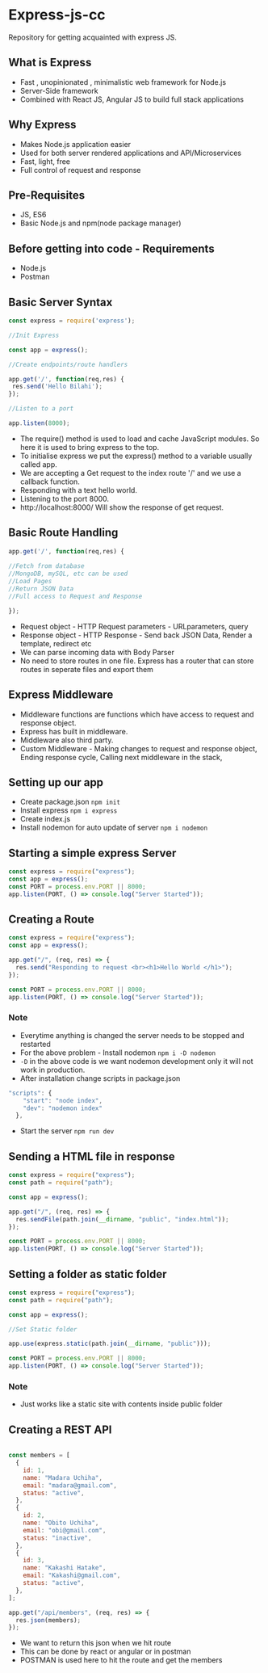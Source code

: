 # Express-js-cc
Repository for getting acquainted with express JS.

## What is Express
* Fast , unopinionated , minimalistic  web framework for Node.js 
* Server-Side framework
* Combined with React JS, Angular JS to build full stack applications 

## Why Express

* Makes Node.js application easier 
* Used for both server rendered applications and API/Microservices 
* Fast, light, free
* Full control of request and response 

## Pre-Requisites 

* JS, ES6
* Basic Node.js and npm(node package manager)

## Before getting into code - Requirements 
* Node.js
* Postman

## Basic Server Syntax

```javascript
const express = require('express');

//Init Express

const app = express();

//Create endpoints/route handlers

app.get('/', function(req,res) {
 res.send('Hello Bilahi');
});

//Listen to a port 

app.listen(8000);

```
* The require() method is used to load and cache JavaScript modules. So here it is used to bring express to the top.
* To initialise express we put the express() method to a variable usually called app.
* We are accepting a Get request to the index route '/' and we use a callback function.
* Responding with a text hello world. 
* Listening to the port 8000. 
* http://localhost:8000/ Will show the response of get request. 

## Basic Route Handling 

```javascript 
app.get('/', function(req,res) {
 
//Fetch from database
//MongoDB, mySQL, etc can be used 
//Load Pages
//Return JSON Data
//Full access to Request and Response

});

```
* Request object - HTTP Request parameters - URLparameters, query
* Response object - HTTP Response - Send back JSON Data, Render a template, redirect etc
* We can parse incoming data with Body Parser
* No need to store routes in one file. Express has a router that can store routes in seperate files and export them 

## Express Middleware 

* Middleware functions are functions which have access to request and response object. 
* Express has built in middleware.
* Middleware also third party. 
* Custom Middleware - Making changes to request and response object, Ending response cycle, Calling next middleware in the stack, 

## Setting up our app

* Create package.json ```npm init```
* Install express ```npm i express```
* Create index.js
* Install nodemon for auto update of server ```npm i nodemon```

## Starting a simple express Server 

```javascript 
const express = require("express");
const app = express();
const PORT = process.env.PORT || 8000;
app.listen(PORT, () => console.log("Server Started"));
```

## Creating a Route
```javascript
const express = require("express");
const app = express();

app.get("/", (req, res) => {
  res.send("Responding to request <br><h1>Hello World </h1>");
});

const PORT = process.env.PORT || 8000;
app.listen(PORT, () => console.log("Server Started"));

```

### Note 

* Everytime anything is changed the server needs to be stopped and restarted 
* For the above problem - Install nodemon ```npm i -D nodemon```
* ```-D``` in the above code is we want nodemon development only it will not work in production.
* After installation change scripts in package.json

```javascript
"scripts": {
    "start": "node index",
    "dev": "nodemon index"
  },
```
* Start the server ```npm run dev```

## Sending a HTML file in response 

```javascript
const express = require("express");
const path = require("path");

const app = express();

app.get("/", (req, res) => {
  res.sendFile(path.join(__dirname, "public", "index.html"));
});

const PORT = process.env.PORT || 8000;
app.listen(PORT, () => console.log("Server Started"));

```

## Setting a folder as static folder

```javascript
const express = require("express");
const path = require("path");

const app = express();

//Set Static folder

app.use(express.static(path.join(__dirname, "public")));

const PORT = process.env.PORT || 8000;
app.listen(PORT, () => console.log("Server Started"));

```
### Note

* Just works like a static site with contents inside public folder

## Creating a REST API 

```javascript 

const members = [
  {
    id: 1,
    name: "Madara Uchiha",
    email: "madara@gmail.com",
    status: "active",
  },
  {
    id: 2,
    name: "Obito Uchiha",
    email: "obi@gmail.com",
    status: "inactive",
  },
  {
    id: 3,
    name: "Kakashi Hatake",
    email: "Kakashi@gmail.com",
    status: "active",
  },
];

app.get("/api/members", (req, res) => {
  res.json(members);
});

```

* We want to return this json when we hit route 
* This can be done by react or angular or in postman 
* POSTMAN is used here to hit the route and get the members


